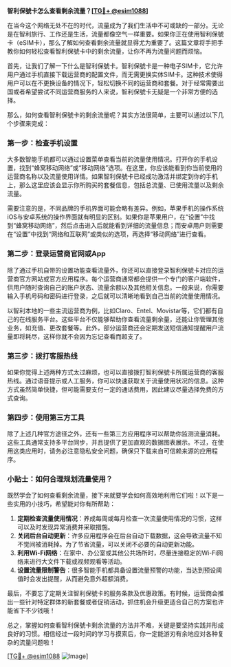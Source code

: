 **智利保號卡怎么查看剩余流量？[[TG💪+ @esim1088](https://t.me/s/esim1088)]**

在当今这个网络无处不在的时代，流量成为了我们生活中不可或缺的一部分。无论是在智利旅行、工作还是生活，流量都像空气一样重要。如果你正在使用智利保號卡（eSIM卡），那么了解如何查看剩余流量就显得尤为重要了。这篇文章将手把手教你如何轻松查看智利保號卡中的剩余流量，让你不再为流量问题而烦恼。

首先，让我们了解一下什么是智利保號卡。智利保號卡是一种电子SIM卡，它允许用户通过手机直接下载运营商的配置文件，而无需更换实体SIM卡。这种技术使得用户可以在不更换设备的情况下，轻松切换不同的运营商和套餐。对于经常需要出国或者希望尝试不同运营商服务的人来说，智利保號卡无疑是一个非常方便的选择。

那么，如何查看智利保號卡的剩余流量呢？其实方法很简单，主要可以通过以下几个步骤来完成：

### **第一步：检查手机设置**
大多数智能手机都可以通过设置菜单查看当前的流量使用情况。打开你的手机设置，找到“蜂窝移动网络”或“移动网络”选项。在这里，你应该能看到你当前使用的运营商名称以及流量使用详情。如果智利保號卡已经成功激活并绑定到你的手机上，那么这里应该会显示你所购买的套餐信息，包括总流量、已使用流量以及剩余流量。

需要注意的是，不同品牌的手机界面可能会略有差异。例如，苹果手机的操作系统iOS与安卓系统的操作界面就有明显的区别。如果你是苹果用户，在“设置”中找到“蜂窝移动网络”，然后点击进入后就能看到详细的流量信息；而安卓用户则需要在“设置”中找到“网络和互联网”或类似的选项，再选择“移动网络”进行查看。

### **第二步：登录运营商官网或App**
除了通过手机自带的设置功能查看流量外，你还可以直接登录智利保號卡对应的运营商官方网站或官方应用程序。每个运营商通常都会提供一个专门的客户端软件，供用户随时查询自己的账户状态、流量余额以及其他相关信息。一般来说，你需要输入手机号码和密码进行登录，之后就可以清晰地看到自己当前的流量使用情况。

以智利本地的一些主流运营商为例，比如Claro、Entel、Movistar等，它们都有自己的在线服务平台。这些平台不仅能够帮助你查看流量剩余量，还能让你管理其他业务，如充值、更改套餐等。此外，部分运营商还会定期发送短信通知提醒用户流量即将耗尽，这样你就不会因为忘记查看而超支了。

### **第三步：拨打客服热线**
如果你觉得上述两种方式太过麻烦，也可以直接拨打智利保號卡所属运营商的客服热线。通过语音提示或人工服务，你可以快速获取关于流量使用状况的信息。这种方式虽然简单快捷，但可能需要支付一定的通话费用，因此建议尽量选择免费的方式查询。

### **第四步：使用第三方工具**
除了上述几种官方途径之外，还有一些第三方应用程序可以帮助你监测流量消耗。这些工具通常支持多平台同步，并且提供了更加直观的数据图表展示。不过，在使用这类应用时，请务必注意隐私安全问题，确保只下载来自可信赖来源的应用程序。

### **小贴士：如何合理规划流量使用？**

既然学会了如何查看剩余流量，接下来就要学会如何高效地利用它们啦！以下是一些实用的小技巧，希望能对你有所帮助：

1. **定期检查流量使用情况**：养成每周或每月检查一次流量使用情况的习惯，这样可以及时发现异常消费并采取措施。
2. **关闭后台自动更新**：许多应用程序会在后台自动下载数据，这会导致流量不知不觉间被消耗掉。为了节省流量，可以关闭不必要的自动更新功能。
3. **利用Wi-Fi网络**：在家中、办公室或其他公共场所时，尽量连接稳定的Wi-Fi网络来进行大文件下载或视频观看等活动。
4. **设置流量限制警告**：很多智能手机都具备设置流量预警的功能，当达到预设阈值时会发出提醒，从而避免意外超额消费。

最后，不要忘了定期关注智利保號卡的服务条款及优惠政策。有时候，运营商会推出一些针对特定群体的新套餐或者促销活动，抓住机会升级更适合自己的方案也许能省下不少钱哦！

总之，掌握如何查看智利保號卡剩余流量的方法并不难，关键是要坚持实践并形成良好的习惯。相信经过一段时间的学习与摸索后，你一定能游刃有余地应对各种复杂的流量问题啦！

[[TG💪+ @esim1088](https://t.me/s/esim1088) ![Image](https://i.postimg.cc/4NQfJmqS/Snipaste-2025-05-13-00-14-12.png)]